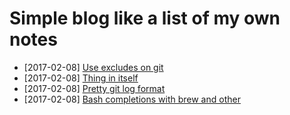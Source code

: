 # Simple blog like a list of my own notes

- [2017-02-08] [Use excludes on git](/2017/02/083.md)
- [2017-02-08] [Thing in itself](/2017/02/082.md)
- [2017-02-08] [Pretty git log format](/2017/02/081.md)
- [2017-02-08] [Bash completions with brew and other](/2017/02/080.md)